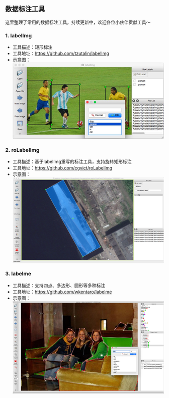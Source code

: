 ## 数据标注工具
这里整理了常用的数据标注工具，持续更新中，欢迎各位小伙伴贡献工具～


### 1. labelImg
- 工具描述：矩形标注
- 工具地址：https://github.com/tzutalin/labelImg
- 示意图：  
    ![](../datasets/labelimg.jpg)  

### 2. roLabelImg
- 工具描述：基于labelImg重写的标注工具，支持旋转矩形标注
- 工具地址：https://github.com/cgvict/roLabelImg
- 示意图：  
    ![](../datasets/roLabelImg.png)  

### 3. labelme
- 工具描述：支持四点、多边形、圆形等多种标注
- 工具地址：https://github.com/wkentaro/labelme
- 示意图：  
    ![](../datasets/labelme.jpg)  
